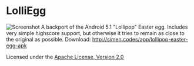 # LolliEgg
![Screenshot](http://simen.codes/wp-content/uploads/2014/12/Screenshot_2014-12-23-19-08-23-940x520.png)
A backport of the Android 5.1 "Lollipop" Easter egg.
Includes very simple highscore support, but otherwise it tries to remain as close to the original as possible.
Download: http://simen.codes/app/lollipop-easter-egg-apk

Licensed under the [Apache License, Version 2.0](http://www.apache.org/licenses/LICENSE-2.0)
